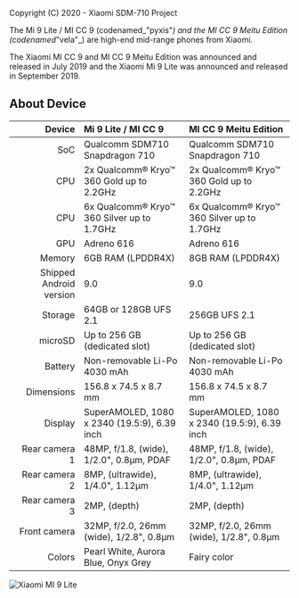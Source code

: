 Copyright (C) 2020 - Xiaomi SDM-710 Project

The Mi 9 Lite / MI CC 9 (codenamed_"pyxis"_) and the MI CC 9 Meitu Edition (codenamed_"vela"_) are high-end mid-range phones from Xiaomi.

The Xiaomi MI CC 9 and MI CC 9 Meitu Edition was announced and released in July 2019 and the Xiaomi Mi 9 Lite was announced and released in September 2019.

## About Device

| Device       | Mi 9 Lite / MI CC 9                             | MI CC 9 Meitu Edition                           |
| -----------: | :---------------------------------------------- | :---------------------------------------------- |
| SoC          | Qualcomm SDM710 Snapdragon 710                  | Qualcomm SDM710 Snapdragon 710                  |
| CPU          | 2x Qualcomm® Kryo™ 360 Gold up to 2.2GHz        | 2x Qualcomm® Kryo™ 360 Gold up to 2.2GHz        |
| CPU          | 6x Qualcomm® Kryo™ 360 Silver up to 1.7GHz      | 6x Qualcomm® Kryo™ 360 Silver up to 1.7GHz      |
| GPU          | Adreno 616                                      | Adreno 616                                      |
| Memory       | 6GB RAM (LPDDR4X)                               | 8GB RAM (LPDDR4X)                               |
| Shipped Android version | 9.0		                           	 | 9.0                           	               |
| Storage      | 64GB or 128GB UFS 2.1		                     | 256GB UFS 2.1				                   |
| microSD      | Up to 256 GB (dedicated slot)                   | Up to 256 GB (dedicated slot)                   |
| Battery      | Non-removable Li-Po 4030 mAh                    | Non-removable Li-Po 4030 mAh                    |
| Dimensions   | 156.8 x 74.5 x 8.7 mm                           | 156.8 x 74.5 x 8.7 mm                           |
| Display      | SuperAMOLED, 1080 x 2340 (19.5:9), 6.39 inch    | SuperAMOLED, 1080 x 2340 (19.5:9), 6.39 inch    |
| Rear camera 1 | 48MP, f/1.8, (wide), 1/2.0", 0.8µm, PDAF       | 48MP, f/1.8, (wide), 1/2.0", 0.8µm, PDAF	       |
| Rear camera 2 | 8MP, (ultrawide), 1/4.0", 1.12µm		         | 8MP, (ultrawide), 1/4.0", 1.12µm		   	       |
| Rear camera 3 | 2MP, (depth)							         | 2MP, (depth)									   |
| Front camera | 32MP, f/2.0, 26mm (wide), 1/2.8", 0.8µm         | 32MP, f/2.0, 26mm (wide), 1/2.8", 0.8µm         |
| Colors	   | Pearl White, Aurora Blue, Onyx Grey			 | Fairy color									   |

![Xiaomi MI 9 Lite](https://fdn2.gsmarena.com/vv/pics/xiaomi/xiaomi-mi-cc9-2.jpg "Xiaomi MI 9 Lite")
